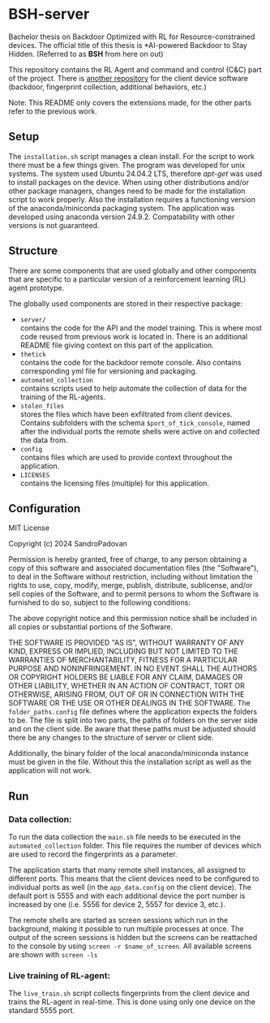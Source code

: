 # BSH-server

Bachelor thesis on Backdoor Optimized with RL for Resource-constrained devices.
The official title of this thesis is *AI-powered Backdoor to Stay Hidden. (Referred to as **BSH** from here on out)

This repository contains the RL Agent and command and control (C&C) part of the project. There is [another
repository](https://github.com/pr-120/BSH-client) for the client device software (backdoor, fingerprint collection,
additional behaviors, etc.)

Note: This README only covers the extensions made, for the other parts refer to the previous work.

## Setup

The `installation.sh` script manages a clean install. For the script to work there must be a few things given.
The program was developed for unix systems. The system used Ubuntu 24.04.2 LTS, therefore *apt-get* was used to install
packages on the device. When using other distributions and/or other package managers, changes need to be made for the
installation script to work properly.
Also the installation requires a functioning version of the anaconda/miniconda packaging system. The application was developed
using anaconda version 24.9.2. Compatability with other versions is not guaranteed.

## Structure

There are some components that are used globally and other components that are specific to a particular version of a
reinforcement learning (RL) agent prototype.

The globally used components are stored in their respective package:

- `server/`\
  contains the code for the API and the model training. This is where most code reused from previous work is located in.
  There is an additional README file giving context on this part of the application.
- `thetick`\
  contains the code for the backdoor remote console. Also contains corresponding yml file for versioning and packaging.
- `automated_collection`\
  contains scripts used to help automate the collection of data for the training of the RL-agents.
- `stolen_files`\
  stores the files which have been exfiltrated from client devices. Contains subfolders with the schema
  `$port_of_tick_console`, named after the individual ports the remote shells were active on and collected the data
  from.
- `config`\
  contains files which are used to provide context throughout the application.
- `LICENSES`\
  contains the licensing files (multiple) for this application.

## Configuration
MIT License

Copyright (c) 2024 SandroPadovan

Permission is hereby granted, free of charge, to any person obtaining a copy
of this software and associated documentation files (the "Software"), to deal
in the Software without restriction, including without limitation the rights
to use, copy, modify, merge, publish, distribute, sublicense, and/or sell
copies of the Software, and to permit persons to whom the Software is
furnished to do so, subject to the following conditions:

The above copyright notice and this permission notice shall be included in all
copies or substantial portions of the Software.

THE SOFTWARE IS PROVIDED "AS IS", WITHOUT WARRANTY OF ANY KIND, EXPRESS OR
IMPLIED, INCLUDING BUT NOT LIMITED TO THE WARRANTIES OF MERCHANTABILITY,
FITNESS FOR A PARTICULAR PURPOSE AND NONINFRINGEMENT. IN NO EVENT SHALL THE
AUTHORS OR COPYRIGHT HOLDERS BE LIABLE FOR ANY CLAIM, DAMAGES OR OTHER
LIABILITY, WHETHER IN AN ACTION OF CONTRACT, TORT OR OTHERWISE, ARISING FROM,
OUT OF OR IN CONNECTION WITH THE SOFTWARE OR THE USE OR OTHER DEALINGS IN THE
SOFTWARE.
The `folder_paths.config` file defines where the application expects the folders to be. The file is
split into two parts, the paths of folders on the server side and on the client side. Be aware that these paths must be
adjusted should there be any changes to the structure of server or client side.

Additionally, the binary folder of the local anaconda/miniconda instance must be given in the file. Without this the 
installation script as well as the application will not work.

## Run

### Data collection:

To run the data collection the `main.sh` file needs to be executed in the `automated_collection` folder. This file
requires the number of devices which are used to record the fingerprints as a parameter.

The application starts that many remote shell instances, all assigned to different ports. This means that the client
devices need to be configured to individual ports as well (in the `app_data.config` on the client device). The default
port is 5555 and with each additional device the
port number is increased by one (i.e. 5556 for device 2, 5557 for device 3, etc.).

The remote shells are started as screen sessions which run in the background, making it possible to run multiple
processes at once. The output of the screen sessions is hidden but the screens can be reattached to the
console by using `screen -r $name_of_screen`. All available screens are shown with `screen -ls`

### Live training of RL-agent:

The `live_train.sh` script collects fingerprints from the client device and trains the RL-agent in real-time. This is
done using only one device on the standard 5555 port. 
